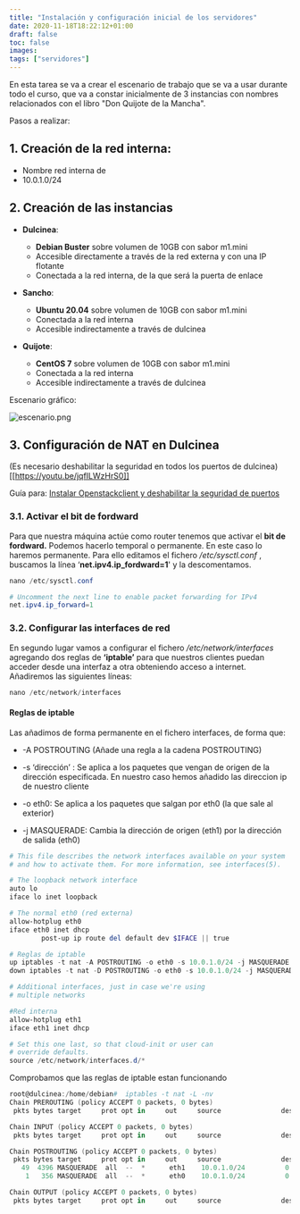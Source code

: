 ```yaml
---
title: "Instalación y configuración inicial de los servidores"
date: 2020-11-18T18:22:12+01:00
draft: false
toc: false
images:
tags: ["servidores"]
---
```


En esta tarea se va a crear el escenario de trabajo que se va a usar durante todo el curso, que va a constar inicialmente de 3 instancias con nombres relacionados con el libro "Don Quijote de la Mancha".


Pasos a realizar:

## 1. Creación de la red interna:
    
* Nombre red interna de <nombre de usuario>
* 10.0.1.0/24

## 2. Creación de las instancias

* **Dulcinea**:

    * **Debian Buster** sobre volumen de 10GB con sabor m1.mini
    * Accesible directamente a través de la red externa y con una IP flotante
    * Conectada a la red interna, de la que será la puerta de enlace

* **Sancho**:

    * **Ubuntu 20.04** sobre volumen de 10GB con sabor m1.mini
    * Conectada a la red interna
    * Accesible indirectamente a través de dulcinea

* **Quijote**:

    * **CentOS 7** sobre volumen de 10GB con sabor m1.mini
    * Conectada a la red interna
    * Accesible indirectamente a través de dulcinea

Escenario gráfico:

![escenario.png](/images/escenario/escenario.png)

## 3. Configuración de NAT en Dulcinea 

(Es necesario deshabilitar la seguridad en todos los puertos de dulcinea) [[https://youtu.be/jqfILWzHrS0]]

Guía para: [Instalar Openstackclient y deshabilitar la seguridad de puertos](https://unbitdeinformacioncadadia.netlify.app/posts/2020/11/instalar-openstackclient-y-deshabilitar-la-seguridad-de-puertos/)


### 3.1. Activar el bit de fordward

Para que nuestra máquina actúe como router tenemos que activar el **bit de fordward.** Podemos hacerlo temporal o permanente. En este caso lo haremos permanente. Para ello editamos el fichero */etc/sysctl.conf* , buscamos la línea ‘**net.ipv4.ip_fordward=1**' y la descomentamos.

```powershell
nano /etc/sysctl.conf 
```

```powershell
# Uncomment the next line to enable packet forwarding for IPv4
net.ipv4.ip_forward=1
```

### 3.2. Configurar las interfaces de red

En segundo lugar vamos a configurar el fichero */etc/network/interfaces* agregando dos reglas de **‘iptable’** para que nuestros clientes puedan acceder desde una interfaz a otra obteniendo acceso a internet. Añadiremos las siguientes líneas:

```powershell
nano /etc/network/interfaces
```

#### Reglas de iptable

Las añadimos de forma permanente en el fichero interfaces, de forma que:

* -A POSTROUTING (Añade una regla a la cadena POSTROUTING)

* -s ‘dirección’ : Se aplica a los paquetes que vengan de origen de la dirección especificada. En nuestro caso hemos añadido las direccion ip de nuestro cliente

* -o eth0: Se aplica a los paquetes que salgan por eth0 (la que sale al exterior)

* -j MASQUERADE: Cambia la dirección de origen (eth1) por la dirección de salida (eth0)

```powershell
# This file describes the network interfaces available on your system
# and how to activate them. For more information, see interfaces(5).

# The loopback network interface
auto lo
iface lo inet loopback

# The normal eth0 (red externa)
allow-hotplug eth0
iface eth0 inet dhcp
        post-up ip route del default dev $IFACE || true

# Reglas de iptable
up iptables -t nat -A POSTROUTING -o eth0 -s 10.0.1.0/24 -j MASQUERADE
down iptables -t nat -D POSTROUTING -o eth0 -s 10.0.1.0/24 -j MASQUERADE

# Additional interfaces, just in case we're using
# multiple networks

#Red interna 
allow-hotplug eth1
iface eth1 inet dhcp

# Set this one last, so that cloud-init or user can
# override defaults.
source /etc/network/interfaces.d/*

```

Comprobamos que las reglas de iptable estan funcionando

```powershell
root@dulcinea:/home/debian#  iptables -t nat -L -nv
Chain PREROUTING (policy ACCEPT 0 packets, 0 bytes)
 pkts bytes target     prot opt in     out     source               destination         

Chain INPUT (policy ACCEPT 0 packets, 0 bytes)
 pkts bytes target     prot opt in     out     source               destination         

Chain POSTROUTING (policy ACCEPT 0 packets, 0 bytes)
 pkts bytes target     prot opt in     out     source               destination         
   49  4396 MASQUERADE  all  --  *      eth1    10.0.1.0/24          0.0.0.0/0           
    1   356 MASQUERADE  all  --  *      eth0    10.0.1.0/24          0.0.0.0/0           

Chain OUTPUT (policy ACCEPT 0 packets, 0 bytes)
 pkts bytes target     prot opt in     out     source               destination    
```

